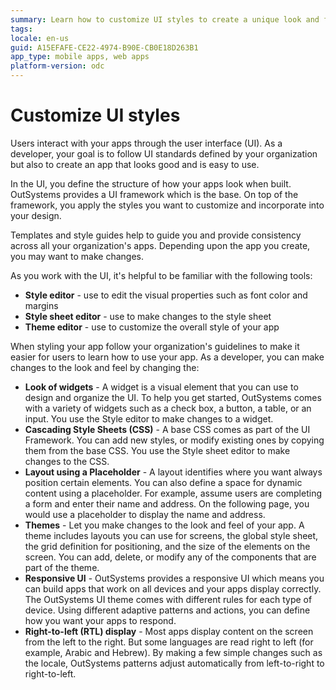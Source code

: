 ```yaml
---
summary: Learn how to customize UI styles to create a unique look and feel to your apps.   
tags:
locale: en-us
guid: A15EFAFE-CE22-4974-B90E-CB0E18D263B1
app_type: mobile apps, web apps
platform-version: odc
---
```


# Customize UI styles

Users interact with your apps through the user interface (UI). As a developer, your goal is to follow UI standards defined by your organization but also to create an app that looks good and is easy to use.

In the UI, you define the structure of how your apps look when built. OutSystems provides a UI framework which is the base. On top of the framework, you apply the styles you want to customize and incorporate into your design.  

Templates and style guides help to guide you and provide consistency across all your organization's apps. Depending upon the app you create, you may want to make changes.

As you work with the UI, it's helpful to be familiar with the following tools:

* **Style editor** - use to edit the visual properties such as font color and margins
* **Style sheet editor** - use to make changes to the style sheet
* **Theme editor** - use to customize the overall style of your app

When styling your app follow your organization's guidelines to make it easier for users to learn how to use your app. As a developer, you can make changes to the look and feel by changing the:

* **Look of widgets** - A widget is a visual element that you can use to design and organize the UI. To help you get started, OutSystems comes with a variety of widgets such as a check box, a button, a table, or an input. You use the Style editor to make changes to a widget.
* **Cascading Style Sheets (CSS)** - A base CSS comes as part of the UI Framework. You can add new styles, or modify existing ones by copying them from the base CSS. You use the Style sheet editor to make changes to the CSS.  
* **Layout using a Placeholder** - A layout identifies where you want always position certain elements. You can also define a space for dynamic content using a placeholder. For example, assume users are completing a form and enter their name and address. On the following page, you would use a placeholder to display the name and address.
* **Themes** - Let you make changes to the look and feel of your app. A theme includes layouts you can use for screens, the global style sheet, the grid definition for positioning, and the size of the elements on the screen. You can add, delete, or modify any of the components that are part of the theme.
* **Responsive UI** - OutSystems provides a responsive UI which means you can build apps that work on all devices and your apps display correctly. The OutSystems UI theme comes with different rules for each type of device. Using different adaptive patterns and actions, you can define how you want your apps to respond.
* **Right-to-left (RTL) display** - Most apps display content on the screen from the left to the right. But some languages are read right to left (for example, Arabic and Hebrew). By making a few simple changes such as the locale, OutSystems patterns adjust automatically from left-to-right to right-to-left.
